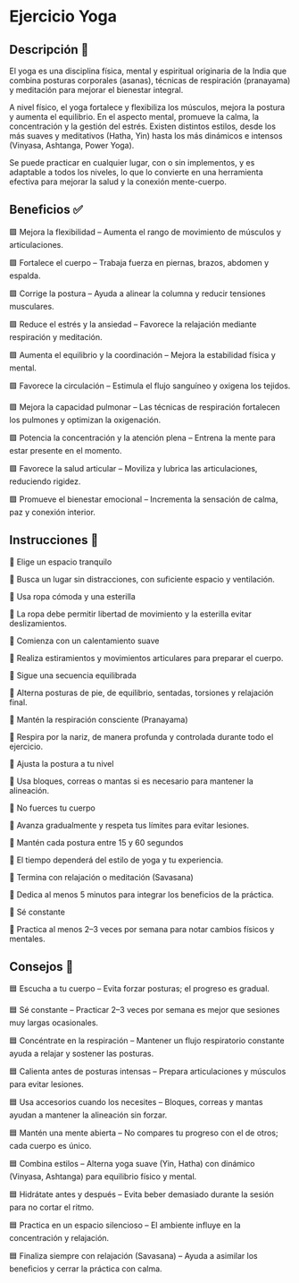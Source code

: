 # Ejercicio Yoga

## Descripción 📖 

El yoga es una disciplina física, mental y espiritual originaria de la India que combina posturas corporales (asanas), técnicas de respiración (pranayama) y meditación para mejorar el bienestar integral.

A nivel físico, el yoga fortalece y flexibiliza los músculos, mejora la postura y aumenta el equilibrio. En el aspecto mental, promueve la calma, la concentración y la gestión del estrés. Existen distintos estilos, desde los más suaves y meditativos (Hatha, Yin) hasta los más dinámicos e intensos (Vinyasa, Ashtanga, Power Yoga).

Se puede practicar en cualquier lugar, con o sin implementos, y es adaptable a todos los niveles, lo que lo convierte en una herramienta efectiva para mejorar la salud y la conexión mente-cuerpo.

## Beneficios ✅

🟪 Mejora la flexibilidad – Aumenta el rango de movimiento de músculos y articulaciones.

🟪 Fortalece el cuerpo – Trabaja fuerza en piernas, brazos, abdomen y espalda.

🟪 Corrige la postura – Ayuda a alinear la columna y reducir tensiones musculares.

🟪 Reduce el estrés y la ansiedad – Favorece la relajación mediante respiración y meditación.

🟪 Aumenta el equilibrio y la coordinación – Mejora la estabilidad física y mental.

🟪 Favorece la circulación – Estimula el flujo sanguíneo y oxigena los tejidos.

🟪 Mejora la capacidad pulmonar – Las técnicas de respiración fortalecen los pulmones y optimizan la oxigenación.

🟪 Potencia la concentración y la atención plena – Entrena la mente para estar presente en el momento.

🟪 Favorece la salud articular – Moviliza y lubrica las articulaciones, reduciendo rigidez.

🟪 Promueve el bienestar emocional – Incrementa la sensación de calma, paz y conexión interior.

## Instrucciones 🔱

🔷 Elige un espacio tranquilo

🔸	Busca un lugar sin distracciones, con suficiente espacio y ventilación.

🔷 Usa ropa cómoda y una esterilla

🔸	La ropa debe permitir libertad de movimiento y la esterilla evitar deslizamientos.

🔷 Comienza con un calentamiento suave

🔸	Realiza estiramientos y movimientos articulares para preparar el cuerpo.

🔷 Sigue una secuencia equilibrada

🔸	Alterna posturas de pie, de equilibrio, sentadas, torsiones y relajación final.

🔷 Mantén la respiración consciente (Pranayama)

🔸	Respira por la nariz, de manera profunda y controlada durante todo el ejercicio.

🔷 Ajusta la postura a tu nivel

🔸	Usa bloques, correas o mantas si es necesario para mantener la alineación.

🔷 No fuerces tu cuerpo

🔸	Avanza gradualmente y respeta tus límites para evitar lesiones.

🔷 Mantén cada postura entre 15 y 60 segundos

🔸	El tiempo dependerá del estilo de yoga y tu experiencia.

🔷 Termina con relajación o meditación (Savasana)

🔸	Dedica al menos 5 minutos para integrar los beneficios de la práctica.

🔷 Sé constante

🔸	Practica al menos 2–3 veces por semana para notar cambios físicos y mentales.

## Consejos 🔰

🟦 Escucha a tu cuerpo – Evita forzar posturas; el progreso es gradual.

🟦 Sé constante – Practicar 2–3 veces por semana es mejor que sesiones muy largas ocasionales.

🟦 Concéntrate en la respiración – Mantener un flujo respiratorio constante ayuda a relajar y sostener las posturas.

🟦 Calienta antes de posturas intensas – Prepara articulaciones y músculos para evitar lesiones.

🟦 Usa accesorios cuando los necesites – Bloques, correas y mantas ayudan a mantener la alineación sin forzar.

🟦 Mantén una mente abierta – No compares tu progreso con el de otros; cada cuerpo es único.

🟦 Combina estilos – Alterna yoga suave (Yin, Hatha) con dinámico (Vinyasa, Ashtanga) para equilibrio físico y mental.

🟦 Hidrátate antes y después – Evita beber demasiado durante la sesión para no cortar el ritmo.

🟦 Practica en un espacio silencioso – El ambiente influye en la concentración y relajación.

🟦 Finaliza siempre con relajación (Savasana) – Ayuda a asimilar los beneficios y cerrar la práctica con calma.